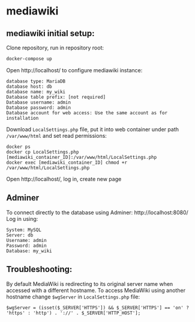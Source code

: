 # mediawiki

## mediawiki initial setup:

Clone repository, run in repository root:

```bash
docker-compose up
```

Open http://localhost/ to configure mediawiki instance:
```agsl
database type: MariaDB
database host: db
database name: my_wiki
Database table prefix: [not required]
Database username: admin
Database password: admin
Database account for web access: Use the same account as for installation
```

Download `LocalSettings.php` file, put it into web container under path `/var/www/html` and set read permissions:

```agsl
docker ps
docker cp LocalSettings.php [mediawiki_container_ID]:/var/www/html/LocalSettings.php
docker exec [mediawiki_container_ID] chmod +r /var/www/html/LocalSettings.php
```

Open http://localhost/, log in, create new page

## Adminer

To connect directly to the database using Adminer:
http://localhost:8080/
Log in using:
```agsl
System: MySQL
Server: db
Username: admin
Password: admin
Database: my_wiki
```

## Troubleshooting:

By default MediaWiki is redirecting to its original server name when accessed with a different hostname. To access MediaWiki using another hostname change `$wgServer` in `LocalSettings.php` file:
```agsl
$wgServer = (isset($_SERVER['HTTPS']) && $_SERVER['HTTPS'] == 'on' ? 'https' : 'http') . '://' . $_SERVER['HTTP_HOST'];
```
